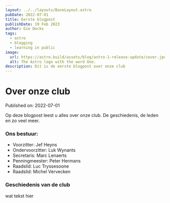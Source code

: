 ```yaml
---
layout: ../../layouts/BaseLayout.astro
pubDate: 2022-07-01
title: Eerste blogpost
publishDate: 19 Feb 2023
author: Gie Dockx
tags:
  - astro
  - blogging
  - learning in public
image:
  url: https://astro.build/assets/blog/astro-1-release-update/cover.jpeg
  alt: The Astro logo with the word One.
description: Dit is de eerste blogpost over onze club
---
```

# Over onze club

Published on: 2022-07-01

Op deze blogpost leest u alles over onze club. De geschiedenis, de leden en zo veel meer.

### Ons bestuur:

* Voorzitter: Jef Heyns
* Ondervoorzitter: Luk Wynants
* Secretaris: Marc Lenaerts
* Penningmeester: Peter Hermans
* Raadslid: Luc Tryssesoone
* Raadslid: Michel Vervecken

### Geschiedenis van de club

wat tekst hier